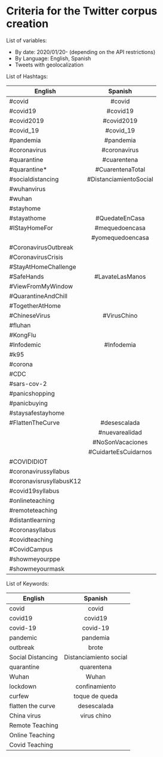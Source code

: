 # Criteria for the Twitter corpus creation 

List of variables: 

* By date: 2020/01/20- (depending on the API restrictions)
* By Language: English, Spanish
* Tweets with geolocalization

List of Hashtags: 

| English       | Spanish       | 
| ------------- |:-------------:| 
| #covid        | #covid        | 
| #covid19      | #covid19      |  
| #covid2019    | #covid2019    |
| #covid_19     | #covid_19     |
| #pandemia     | #pandemia     | 
| #coronavirus  | #coronavirus  |
| #quarantine   | #cuarentena   |
| #quarantine*  | #CuarentenaTotal|
| #socialdistancing| #DistanciamientoSocial|
| #wuhanvirus   |               |
| #wuhan        |               |
| #stayhome     |               |
| #stayathome   | #QuedateEnCasa |
| #IStayHomeFor |#mequedoencasa|
|               |#yomequedoencasa|
| #CoronavirusOutbreak |          |
| #CoronavirusCrisis |       |
| #StayAtHomeChallenge |         |
| #SafeHands    | #LavateLasManos |
| #ViewFromMyWindow|             |
| #QuarantineAndChill|           |
| #TogetherAtHome|               |
| #ChineseVirus | #VirusChino   |
| #fluhan       |               |
| #KongFlu      |               |
| #Infodemic    |  #Infodemia   |           
| #k95          | |
| #corona       | |
|#CDC           |
|#sars-cov-2    |
|#panicshopping |                    
|#panicbuying   |
|#staysafestayhome|
| #FlattenTheCurve | #desescalada |
| | #nuevarealidad |
| | #NoSonVacaciones |
| | #CuidarteEsCuidarnos |
|#COVIDIDIOT |  |
|#coronavirussyllabus|
|#coronavisrusyllabusK12|
|#covid19syllabus|
|#onlineteaching|
|#remoteteaching|
|#distantlearning|
|#coronasyllabus|
|#covidteaching| 
|#CovidCampus| 
|#showmeyourppe|
|#showmeyourmask|

List of Keywords: 

| English       | Spanish       | 
| ------------- |:-------------:| 
| covid        | covid        | 
| covid19      | covid19      | 
| covid-19      | covid-19    | 
| pandemic      | pandemia   | 
| outbreak      |  brote     | 
| Social Distancing |  Distanciamiento social  | 
| quarantine | quarentena |
| Wuhan | Wuhan  |
| lockdown | confinamiento  |
| curfew| toque de queda |
| flatten the curve | desescalada |
| China virus | virus chino |
| Remote Teaching |  |
| Online Teaching |  |
| Covid Teaching |  |
